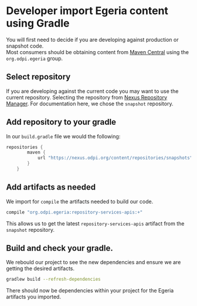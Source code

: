 <!-- SPDX-License-Identifier: Apache-2.0 -->

# Developer import Egeria content using Gradle

You will first need to decide if you are developing against production or snapshot code.  
Most consumers should be obtaining content from [Maven Central](https://search.maven.org) 
using the `org.odpi.egeria` group. 

## Select repository

If you are developing against the current code you may want to use the current repository.  Selecting the repository from [Nexus Repository Manager](https://nexus.odpi.org/#view-repositories).  For documentation 
here, we chose the ```snapshot``` repository. 

## Add repository to your gradle

In our ```build.gradle``` file we would the following: 

```groovy
repositories {
        maven {
            url "https://nexus.odpi.org/content/repositories/snapshots"
        }
    }
```

## Add artifacts as needed

We import for ```compile``` the artifacts needed to build our code.

```sh
compile "org.odpi.egeria:repository-services-apis:+"
```

This allows us to get the latest ```repository-services-apis``` artifact from the ```snapshot``` repository. 

## Build and check your gradle. 

We rebould our project to see the new dependencies and ensure we are getting the desired artifacts.

```sh
gradlew build --refresh-dependencies
```

There should now be dependencies within your project for the Egeria artifacts you imported.